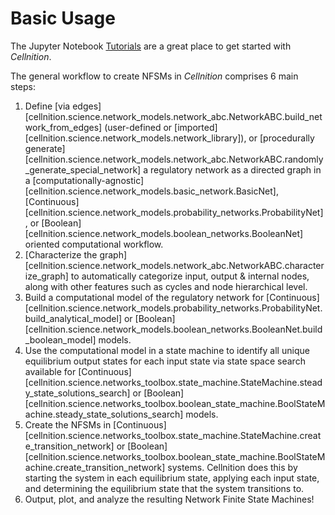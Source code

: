# Basic Usage

The Jupyter Notebook [Tutorials](https://github.com/betsee/cellnition#tutorials) are a great 
place to get started with *Cellnition*. 

The general workflow to create NFSMs in *Cellnition* comprises 6 main steps:

1. Define [via edges][cellnition.science.network_models.network_abc.NetworkABC.build_network_from_edges]
   (user-defined or [imported][cellnition.science.network_models.network_library]), or 
[procedurally generate][cellnition.science.network_models.network_abc.NetworkABC.randomly_generate_special_network] 
a regulatory network as a directed graph in a 
[computationally-agnostic][cellnition.science.network_models.basic_network.BasicNet], 
[Continuous][cellnition.science.network_models.probability_networks.ProbabilityNet], or 
[Boolean][cellnition.science.network_models.boolean_networks.BooleanNet] oriented computational workflow.
2. [Characterize the graph][cellnition.science.network_models.network_abc.NetworkABC.characterize_graph] 
to automatically categorize input, output & internal nodes,
along with other features such as cycles and node hierarchical level.
3. Build a computational model of the regulatory network for 
[Continuous][cellnition.science.network_models.probability_networks.ProbabilityNet.build_analytical_model] 
or 
[Boolean][cellnition.science.network_models.boolean_networks.BooleanNet.build_boolean_model] 
models.
4. Use the computational model in a state machine to identify all unique equilibrium 
output states for each input state via state space search
available for [Continuous][cellnition.science.networks_toolbox.state_machine.StateMachine.steady_state_solutions_search] 
or [Boolean][cellnition.science.networks_toolbox.boolean_state_machine.BoolStateMachine.steady_state_solutions_search] 
models.
5. Create the NFSMs in 
[Continuous][cellnition.science.networks_toolbox.state_machine.StateMachine.create_transition_network] 
or 
[Boolean][cellnition.science.networks_toolbox.boolean_state_machine.BoolStateMachine.create_transition_network] 
systems. Cellnition does this by starting the system in each equilibrium state, 
applying each input state, and determining the equilibrium state that the system transitions 
to.
6. Output, plot, and analyze the resulting Network Finite State Machines!

[Link References]::
[Levin Lab]: https://as.tufts.edu/biology/levin-lab
[CPython]: https://github.com/python/cpython
[Codecov]: https://about.codecov.io
[pytest]: https://docs.pytest.org
[tox]: https://tox.readthedocs.io
[Python]: https://www.python.org
[Github Actions]: https://github.com/features/actions
[Tufts University]: https://www.tufts.edu
[APACHE license]: https://www.apache.org/licenses/LICENSE-2.0
[license]: https://github.com/betsee/cellnition/blob/main/LICENSE
[Tutorial 1]: https://github.com/betsee/cellnition/blob/main/ipynb/Tutorial1_ContinuousNFSM_v1.ipynb
[Tutorial 2]: https://github.com/betsee/cellnition/blob/main/ipynb/Tutorial2_BooleanNFSM_v1.ipynb
[TWCFGrant]: https://www.templetonworldcharity.org/projects-resources/project-database/0606
[TuftsRoyalties]: https://viceprovost.tufts.edu/policies-forms-guides/policy-rights-and-responsibilities-respect-intellectual-property